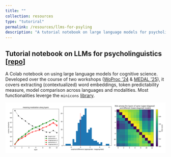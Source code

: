 ```yaml
---
title: ""
collection: resources
type: "tutoriral"
permalink: /resources/llms-for-psyling
description: "A tutorial notebook on large language models for psycholinguistics"
---
```


## Tutorial notebook on LLMs for psycholinguistics [[repo](https://github.com/MarcoCiapparelli/LLMs-for-psyling)]
A Colab notebook on using large language models for cognitive science. Developed over the course of two workshops ([WoProc '24](https://moproc2024.net/) & [MEDAL '25](https://medal.ut.ee/event/medal-summer-school-in-computational-linguistics/)), it covers extracting (contextualized) word embeddings, token predictability measure, model comparison across languages and modalities. Most functionalities leverge the ```minicons``` [library](https://github.com/kanishkamisra/minicons).

<p align="center">
  <img src="https://github.com/MarcoCiapparelli/LLMs-for-psyling/blob/main/example_outputs/example_summary.png?raw=true" alt="notebook example" width="700"/>
</p>
